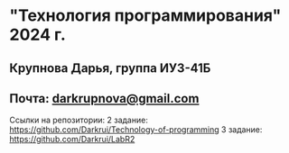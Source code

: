 # "Технология программирования" 2024 г.
## Крупнова Дарья, группа ИУ3-41Б
## Почта: darkrupnova@gmail.com
Ссылки на репозитории:
2 задание: https://github.com/Darkrui/Technology-of-programming
3 задание: https://github.com/Darkrui/LabR2
